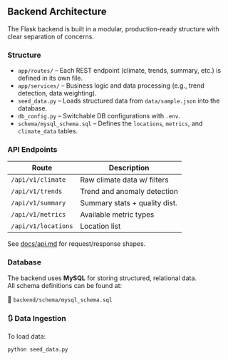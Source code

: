 ## Backend Architecture

The Flask backend is built in a modular, production-ready structure with clear separation of concerns.

### Structure

- `app/routes/` – Each REST endpoint (climate, trends, summary, etc.) is defined in its own file.
- `app/services/` – Business logic and data processing (e.g., trend detection, data weighting).
- `seed_data.py` – Loads structured data from `data/sample.json` into the database.
- `db_config.py` – Switchable DB configurations with `.env`.
- `schema/mysql_schema.sql` – Defines the `locations`, `metrics`, and `climate_data` tables.

###  API Endpoints

| Route                | Description                   |
|----------------------|-------------------------------|
| `/api/v1/climate`    | Raw climate data w/ filters   |
| `/api/v1/trends`     | Trend and anomaly detection   |
| `/api/v1/summary`    | Summary stats + quality dist. |
| `/api/v1/metrics`    | Available metric types        |
| `/api/v1/locations`  | Location list                 |

See [docs/api.md](../docs/api.md) for request/response shapes.

###  Database

The backend uses **MySQL** for storing structured, relational data.  
All schema definitions can be found at:

📄 `backend/schema/mysql_schema.sql`

### 🔃 Data Ingestion

To load data:

```bash
python seed_data.py
